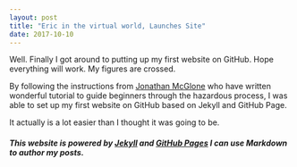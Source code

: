 ```yaml
---
layout: post
title: "Eric in the virtual world, Launches Site"
date: 2017-10-10
---
```


Well. Finally I got around to putting up my first website on GitHub. Hope everything will work. My figures are crossed. 

By following the instructions from [Jonathan McGlone](http://jmcglone.com/guides/github-pages/) who have written wonderful tutorial to guide beginners through the hazardous process, I was able to set up my first website on GitHub based on Jekyll and GitHub Page. 

It actually is a lot easier than I thought it was going to be.
 
 
##### This website is powered by [Jekyll](http://jekyllrb.com) and [GitHub Pages](https://pages.github.com/) I can use Markdown to author my posts.
